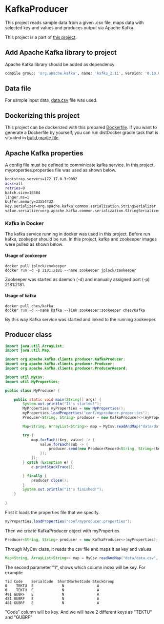 # KafkaProducer
This project reads sample data from a given .csv file, maps data with selected key and values and produces output via Apache Kafka.

This project is a part of [this project](https://github.com/brscrt/Volume-Weighted-Average-Price).

## Add Apache Kafka library to project
Apache Kafka library should be added as dependency. 

```sh
compile group: 'org.apache.kafka', name: 'kafka_2.11', version: '0.10.0.0' 
```

## Data file
For sample input data, [data.csv](data/data.csv) file was used.

## Dockerizing this project
This project can be dockerized with this prepared [Dockerfile](Dockerfile). If you want to generate a Dockerfile by yourself, you can run distDocker gradle task that is situated in [build.gradle file](build.gradle).

## Apache Kafka properties
A config file must be defined to comminicate kafka service. In this project, myproperties.properties file was used as shown below.

```sh
bootstrap.servers=172.17.0.3:9092
acks=all
retries=0
batch.size=16384
linger.ms=1
buffer.memory=33554432
key.serializer=org.apache.kafka.common.serialization.StringSerializer
value.serializer=org.apache.kafka.common.serialization.StringSerializer
```
### Kafka in Docker
The kafka service running in docker was used in this project. Before run kafka, zookeper should be run. In this project, kafka and zookeeper images were pulled as shown below.

#### Usage of zookeeper
```
docker pull jplock/zookeeper
docker run -d -p 2181:2181 --name zookeeper jplock/zookeeper
```
Zookeeper was started as daemon (-d) and manually assigned port (-p) 2181:2181.

#### Usage of kafka
```
docker pull ches/kafka
docker run -d --name kafka --link zookeeper:zookeeper ches/kafka
```
By this way Kafka service was started and linked to the running zookeeper.

## Producer class
```java
import java.util.ArrayList;
import java.util.Map;

import org.apache.kafka.clients.producer.KafkaProducer;
import org.apache.kafka.clients.producer.Producer;
import org.apache.kafka.clients.producer.ProducerRecord;

import util.MyCsv;
import util.MyProperties;

public class MyProducer {

	public static void main(String[] args) {
		System.out.println("It's started!");
		MyProperties myProperties = new MyProperties();
		myProperties.loadProperties("conf/myproducer.properties");
		Producer<String, String> producer = new KafkaProducer<>(myProperties);

		Map<String, ArrayList<String>> map = MyCsv.readAndMap("data/data.csv", 1);

		try {
			map.forEach((key, value) -> {				
				value.forEach(sub -> {				
					producer.send(new ProducerRecord<String, String>(key, sub));
				});
			});
		} catch (Exception e) {
			e.printStackTrace();

		} finally {
			producer.close();
		}
		System.out.println("It's finished!");
	}
	
}
```
First it loads the properties file that we specify.
```java
myProperties.loadProperties("conf/myproducer.properties");
```
Then we create KafkaProducer object with myProperties.
```java
Producer<String, String> producer = new KafkaProducer<>(myProperties);
```
Through MyCsv class, it reads the csv file and maps it as key and values.
```java
Map<String, ArrayList<String>> map = MyCsv.readAndMap("data/data.csv", 1);
```
The second parameter "1", shows which column index will be key. For example:
```csv
Tid	Code	SerialCode	ShortMarketCode	StockGroup
0	 TEKTU	E	          N	              A
0	 TEKTU	E	          N	              A
481	GUBRF	E	          N	              A
481	GUBRF	E	          N	              A
481	GUBRF	E	          N	              A
```
"Code" column will be key. And we will have 2 different keys as "TEKTU" and "GUBRF"

